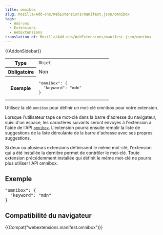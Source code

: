 ```yaml
---
title: omnibox
slug: Mozilla/Add-ons/WebExtensions/manifest.json/omnibox
tags:
  - Add-ons
  - Extensions
  - WebExtensions
translation_of: Mozilla/Add-ons/WebExtensions/manifest.json/omnibox
---
```

<div>{{AddonSidebar}}</div>

<table class="standard-table">
 <tbody>
  <tr>
   <th scope="row" style="width: 30%;">Type</th>
   <td><code>Objet</code></td>
  </tr>
  <tr>
   <th scope="row">Obligatoire</th>
   <td>Non</td>
  </tr>
  <tr>
   <th scope="row">Exemple</th>
   <td>
    <pre class="brush: json">
"omnibox": {
  "keyword": "mdn"
}</pre>
   </td>
  </tr>
 </tbody>
</table>

<p>Utilisez la clé <code>omnibox</code> pour définir un mot-clé omnibox pour votre extension.</p>

<p>Lorsque l'utilisateur tape ce mot-clé dans la barre d'adresse du navigateur, suivi d'un espace, les caractères suivants seront envoyés à l'extension à l'aide de l'API <code><a href="/fr/docs/Mozilla/Add-ons/WebExtensions/API/omnibox">omnibox</a></code>. L'extension pourra ensuite remplir la liste de suggestions de la liste déroulante de la barre d'adresse avec ses propres suggestions.</p>

<p>Si deux ou plusieurs extensions définissent le même mot-clé, l'extension qui a été installée la dernière permet de contrôler le mot-clé. Toute extension précédemment installée qui définit le même mot-clé ne pourra plus utiliser l'API omnibox.</p>

<h2 id="Exemple">Exemple</h2>

<pre class="brush: json">"omnibox": {
  "keyword": "mdn"
}</pre>

<h2 id="Compatibilité_du_navigateur">Compatibilité du navigateur</h2>

<p>{{Compat("webextensions.manifest.omnibox")}}</p>
